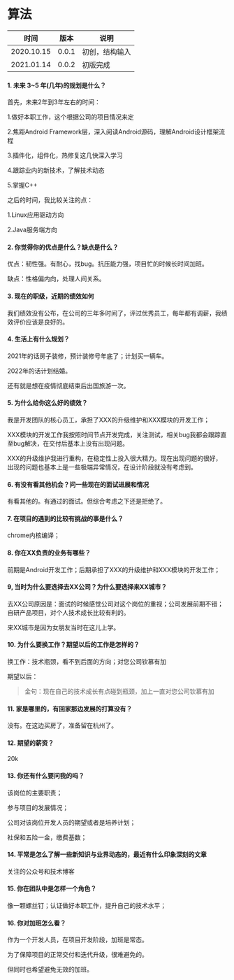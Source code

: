 # 算法

| 时间       | 版本  | 说明           |
| ---------- | ----- | -------------- |
| 2020.10.15 | 0.0.1 | 初创，结构输入 |
| 2021.01.14 | 0.0.2 | 初版完成       |

#### 1. 未来 3~5 年(几年)的规划是什么？

首先，未来2年到3年左右的时间：

1.做好本职工作，这个根据公司的项目情况来定

2.焦距Android Framework层，深入阅读Android源码，理解Android设计框架流程

3.插件化，组件化，热修复这几快深入学习

4.跟踪业内的新技术，了解技术动态

5.掌握C++

之后的时间，我比较关注的点：

1.Linux应用驱动方向

2.Java服务端方向

#### 2. 你觉得你的优点是什么？缺点是什么？

优点：韧性强。有耐心，找bug。抗压能力强，项目忙的时候长时间加班。

缺点：性格偏内向，处理人间关系。

#### 3. 现在的职级，近期的绩效如何

我们绩效没有公布，在公司的三年多时间了，评过优秀员工，每年都有调薪，我绩效评价应该是良好的。

#### 4. 生活上有什么规划？

2021年的话房子装修，预计装修号年底了；计划买一辆车。

2022年的话计划结婚。

还有就是想在疫情彻底结束后出国旅游一次。

#### 5. 为什么给你这么好的绩效？

我是开发团队的核心员工，承担了XXX的升级维护和XXX模块的开发工作；

XXX模块的开发工作我按照时间节点开发完成，关注测试，相关bug我都会跟踪直至bug解决，在交付后基本上没有出现问题。

XXX的升级维护我进行重构，在稳定性上投入很大精力。现在出现问题的很好，出现的问题也基本上是一些极端异常情况，在设计阶段就没有考虑到。

#### 6. 有没有看其他机会？问一些现在的面试进展和情况

有看其他的。有通过的面试。但综合考虑之下还是拒绝了。

#### 7. 在项目的遇到的比较有挑战的事是什么？

chrome内核编译；

#### 8. 你在XX负责的业务有哪些？

前期是Android开发工作；后期承担了XXX的升级维护和XXX模块的开发工作；

#### 9, 当时为什么要选择去XX公司？为什么要选择来XX城市？

去XX公司原因是：面试的时候感觉公司对这个岗位的重视；公司发展前期不错；自研产品项目，对个人技术成长比较有利的。

来XX城市是因为女朋友当时在这儿上学。

#### 10. 为什么要换工作？期望以后的工作是怎样的？

换工作：技术瓶颈，看不到后面的方向；对您公司钦慕有加

期望以后：

> 金句：现在自己的技术成长有点碰到瓶颈，加上一直对您公司钦慕有加

#### 11. 家是哪里的，有回家那边发展的打算没有？

没有。在这边买房了，准备留在杭州了。

#### 12. 期望的薪资？

20k

#### 13. 你还有什么要问我的吗？

该岗位的主要职责；

参与项目的发展情况；

公司对该岗位开发人员的期望或者是培养计划；

社保和五险一金，缴费基数；

#### 14. 平常是怎么了解一些新知识与业界动态的，最近有什么印象深刻的文章

关注的公众号和技术博客

#### 15. 你在团队中是怎样一个角色？

像一颗螺丝钉；认证做好本职工作，提升自己的技术水平；

#### 16. 你对加班怎么看？

作为一个开发人员，在项目开发阶段，加班是常态。

为了保障项目的正常交付和迭代升级，很难避免的。

但同时也希望避免无效的加班。